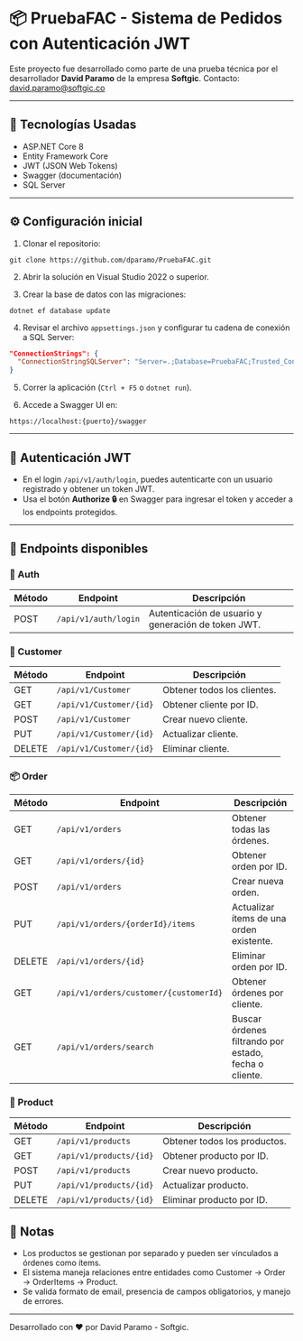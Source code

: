 # 📦 PruebaFAC - Sistema de Pedidos con Autenticación JWT

Este proyecto fue desarrollado como parte de una prueba técnica por el desarrollador **David Paramo** de la empresa **Softgic**.
Contacto: david.paramo@softgic.co

---

## 🚀 Tecnologías Usadas

- ASP.NET Core 8
- Entity Framework Core
- JWT (JSON Web Tokens)
- Swagger (documentación)
- SQL Server

---

## ⚙️ Configuración inicial

1. Clonar el repositorio:
```
git clone https://github.com/dparamo/PruebaFAC.git
```

2. Abrir la solución en Visual Studio 2022 o superior.

3. Crear la base de datos con las migraciones:
```
dotnet ef database update
```

4. Revisar el archivo `appsettings.json` y configurar tu cadena de conexión a SQL Server:
```json
"ConnectionStrings": {
  "ConnectionStringSQLServer": "Server=.;Database=PruebaFAC;Trusted_Connection=True;MultipleActiveResultSets=true"
}
```

5. Correr la aplicación (`Ctrl + F5` o `dotnet run`).

6. Accede a Swagger UI en:
```
https://localhost:{puerto}/swagger
```

---

## 🔐 Autenticación JWT

- En el login `/api/v1/auth/login`, puedes autenticarte con un usuario registrado y obtener un token JWT.
- Usa el botón **Authorize 🔒** en Swagger para ingresar el token y acceder a los endpoints protegidos.

---

## 📌 Endpoints disponibles

### 🔐 Auth
| Método | Endpoint | Descripción |
|--------|----------|-------------|
| POST   | `/api/v1/auth/login` | Autenticación de usuario y generación de token JWT. |

### 👤 Customer
| Método | Endpoint | Descripción |
|--------|----------|-------------|
| GET    | `/api/v1/Customer`        | Obtener todos los clientes. |
| GET    | `/api/v1/Customer/{id}`   | Obtener cliente por ID. |
| POST   | `/api/v1/Customer`        | Crear nuevo cliente. |
| PUT    | `/api/v1/Customer/{id}`   | Actualizar cliente. |
| DELETE | `/api/v1/Customer/{id}`   | Eliminar cliente. |

### 📦 Order
| Método | Endpoint | Descripción |
|--------|----------|-------------|
| GET    | `/api/v1/orders`                            | Obtener todas las órdenes. |
| GET    | `/api/v1/orders/{id}`                       | Obtener orden por ID. |
| POST   | `/api/v1/orders`                            | Crear nueva orden. |
| PUT    | `/api/v1/orders/{orderId}/items`            | Actualizar ítems de una orden existente. |
| DELETE | `/api/v1/orders/{id}`                       | Eliminar orden por ID. |
| GET    | `/api/v1/orders/customer/{customerId}`      | Obtener órdenes por cliente. |
| GET    | `/api/v1/orders/search`                     | Buscar órdenes filtrando por estado, fecha o cliente. |

### 🛒 Product
| Método | Endpoint | Descripción |
|--------|----------|-------------|
| GET    | `/api/v1/products`            | Obtener todos los productos. |
| GET    | `/api/v1/products/{id}`       | Obtener producto por ID. |
| POST   | `/api/v1/products`            | Crear nuevo producto. |
| PUT    | `/api/v1/products/{id}`       | Actualizar producto. |
| DELETE | `/api/v1/products/{id}`       | Eliminar producto por ID. |

## 📝 Notas

- Los productos se gestionan por separado y pueden ser vinculados a órdenes como ítems.
- El sistema maneja relaciones entre entidades como Customer → Order → OrderItems → Product.
- Se valida formato de email, presencia de campos obligatorios, y manejo de errores.

---

Desarrollado con ❤️ por David Paramo - Softgic.
